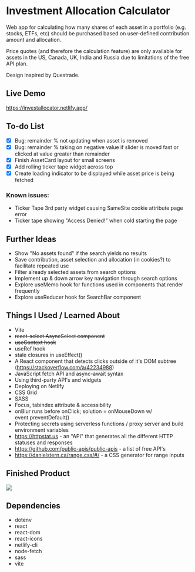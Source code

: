# Investment Allocation Calculator
Web app for calculating how many shares of each asset in a portfolio (e.g. stocks, ETFs, etc) should be purchased based on user-defined contribution amount and allocation.  
  
Price quotes (and therefore the calculation feature) are only available for assets in the US, Canada, UK, India and Russia due to limitations of the free API plan.  
  
Design inspired by Questrade.  
  
## Live Demo  
https://investallocator.netlify.app/  
  
## To-do List  
- [x] Bug: remainder % not updating when asset is removed
- [x] Bug: remainder % taking on negative value if slider is moved fast or clicked at value greater than remainder
- [x] Finish AssetCard layout for small screens
- [x] Add rolling ticker tape widget across top  
- [x] Create loading indicator to be displayed while asset price is being fetched  

### Known issues:
* Ticker Tape 3rd party widget causing SameSite cookie attribute page error  
* Ticker tape showing "Access Denied!" when cold starting the page
  
## Further Ideas  
* Show "No assets found" if the search yields no results
* Save contribution, asset selection and allocation (in cookies?) to facilitate repeated use
* Filter already selected assets from search options
* Implement up & down arrow key navigation through search options
* Explore useMemo hook for functions used in components that render frequently
* Explore useReducer hook for SearchBar component

## Things I Used / Learned About
* Vite
* ~~react-select AsyncSelect component~~
* ~~useContext hook~~
* useRef hook
* stale closures in useEffect() 
* A React component that detects clicks outside of it's DOM subtree (https://stackoverflow.com/a/42234988)
* JavaScript fetch API and async-await syntax
* Using third-party API's and widgets
* Deploying on Netlify
* CSS Grid
* SASS
* Focus, tabindex attribute & accessibility
* onBlur runs before onClick; solution = onMouseDown w/ event.preventDefault()
* Protecting secrets using serverless functions / proxy server and build environment variables
* https://httpstat.us - an "API" that generates all the different HTTP statuses and responses
* https://github.com/public-apis/public-apis - a list of free API's
* https://danielstern.ca/range.css/#/ - a CSS generator for range inputs

## Finished Product  
![](https://github.com/keikaloustian/investment-calculator/blob/main/docs/InvestCalc_demo.gif)

## Dependencies
* dotenv
* react
* react-dom
* react-icons
* netlify-cli
* node-fetch
* sass
* vite  

